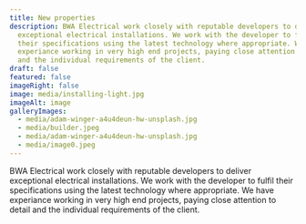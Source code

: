```yaml
---
title: New properties
description: BWA Electrical work closely with reputable developers to deliver
  exceptional electrical installations. We work with the developer to fulfil
  their specifications using the latest technology where appropriate. We have
  experiance working in very high end projects, paying close attention to detail
  and the individual requirements of the client.
draft: false
featured: false
imageRight: false
image: media/installing-light.jpg
imageAlt: image
galleryImages:
  - media/adam-winger-a4u4deun-hw-unsplash.jpg
  - media/builder.jpeg
  - media/adam-winger-a4u4deun-hw-unsplash.jpg
  - media/image0.jpeg
---
```

BWA Electrical work closely with reputable developers to deliver exceptional electrical installations. We work with the developer to fulfil their specifications using the latest technology where appropriate. We have experiance working in very high end projects, paying close attention to detail and the individual requirements of the client.
